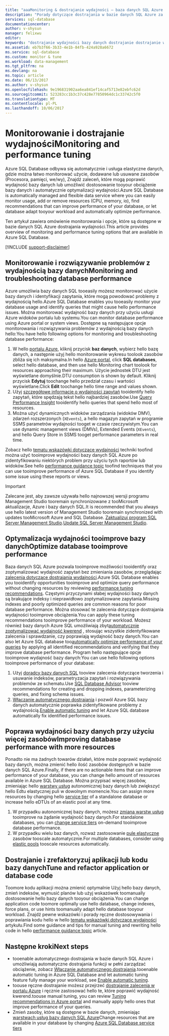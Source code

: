 ```yaml
---
title: "aaaMonitoring & dostrajanie wydajności — baza danych SQL Azure | Dokumentacja firmy Microsoft"
description: "Porady dotyczące dostrajania w bazie danych SQL Azure za pośrednictwem oceny i poprawa wydajności."
services: sql-database
documentationcenter: 
author: v-shysun
manager: felixwu
editor: 
keywords: "dostrajanie wydajności bazy danych dostrajanie dostrajanie wskazówki dotyczące wydajności programu sql wydajności programu SQL dostrajania wydajności bazy danych sql"
ms.assetid: eb7b3f66-3b33-4e1b-84fb-424a928a6672
ms.service: sql-database
ms.custom: monitor & tune
ms.workload: data-management
ms.tgt_pltfrm: na
ms.devlang: na
ms.topic: article
ms.date: 06/13/2017
ms.author: v-shysun
ms.openlocfilehash: 9e196831902aa6ea841ef14caf5713e82ebfc62d
ms.sourcegitcommit: 523283cc1b3c37c428e77850964dc1c33742c5f0
ms.translationtype: MT
ms.contentlocale: pl-PL
ms.lasthandoff: 10/06/2017
---
```

# <a name="monitoring-and-performance-tuning"></a><span data-ttu-id="19ab0-104">Monitorowanie i dostrajanie wydajności</span><span class="sxs-lookup"><span data-stu-id="19ab0-104">Monitoring and performance tuning</span></span>

<span data-ttu-id="19ab0-105">Azure SQL Database odbywa się automatycznie i usługa elastyczne danych, gdzie można łatwo monitorować użycie, dodawane lub usuwane zasobów (Procesora, pamięci, we/wy), Znajdź zaleceń, które mogą poprawić wydajność bazy danych lub umożliwić dostosowanie tooyour obciążenie bazy danych i automatycznie optymalizacji wydajności.</span><span class="sxs-lookup"><span data-stu-id="19ab0-105">Azure SQL Database is automatically managed and flexible data service where you can easily monitor usage, add or remove resources (CPU, memory, io), find recommendations that can improve performance of your database, or let database adapt tooyour workload and automatically optimize performance.</span></span>

<span data-ttu-id="19ab0-106">Ten artykuł zawiera omówienie monitorowania i opcje, które są dostępne w bazie danych SQL Azure dostrajania wydajności.</span><span class="sxs-lookup"><span data-stu-id="19ab0-106">This article provides overview of monitoring and performance tuning options that are available in Azure SQL Database.</span></span>

[!INCLUDE [support-disclaimer](../../includes/support-disclaimer.md)]

## <a name="monitoring-and-troubleshooting-database-performance"></a><span data-ttu-id="19ab0-107">Monitorowanie i rozwiązywanie problemów z wydajnością bazy danych</span><span class="sxs-lookup"><span data-stu-id="19ab0-107">Monitoring and troubleshooting database performance</span></span>

<span data-ttu-id="19ab0-108">Azure umożliwia bazy danych SQL tooeasily możesz monitorować użycie bazy danych i identyfikacji zapytania, które mogą powodować problemy z wydajnością hello.</span><span class="sxs-lookup"><span data-stu-id="19ab0-108">Azure SQL Database enables you tooeasily monitor your database usage and identify queries that might cause hello performance issues.</span></span> <span data-ttu-id="19ab0-109">Można monitorować wydajność bazy danych przy użyciu usługi Azure widoków portalu lub systemu.</span><span class="sxs-lookup"><span data-stu-id="19ab0-109">You can monitor database performance using Azure portal or system views.</span></span> <span data-ttu-id="19ab0-110">Dostępne są następujące opcje monitorowania i rozwiązywania problemów z wydajnością bazy danych hello:</span><span class="sxs-lookup"><span data-stu-id="19ab0-110">You have hello following options for monitoring and troubleshooting database performance:</span></span>

1. <span data-ttu-id="19ab0-111">W hello [portalu Azure](https://portal.azure.com), kliknij przycisk **baz danych**, wybierz hello bazę danych, a następnie użyj hello monitorowanie wykresu toolook zasobów zbliża się ich maksymalna.</span><span class="sxs-lookup"><span data-stu-id="19ab0-111">In hello [Azure portal](https://portal.azure.com), click **SQL databases**, select hello database, and then use hello Monitoring chart toolook for resources approaching their maximum.</span></span> <span data-ttu-id="19ab0-112">Użycie jednostek DTU jest wyświetlane domyślnie.</span><span class="sxs-lookup"><span data-stu-id="19ab0-112">DTU consumption is shown by default.</span></span> <span data-ttu-id="19ab0-113">Kliknij przycisk **Edytuj** toochange hello przedział czasu i wartości wyświetlane.</span><span class="sxs-lookup"><span data-stu-id="19ab0-113">Click **Edit** toochange hello time range and values shown.</span></span>
2. <span data-ttu-id="19ab0-114">Użyj [szczegółowe informacje o wydajności zapytań](sql-database-query-performance.md) tooidentify hello zapytań, które spędzają tekst hello najbardziej zasobów.</span><span class="sxs-lookup"><span data-stu-id="19ab0-114">Use [Query Performance Insight](sql-database-query-performance.md) tooidentify hello queries that spend hello most of resources.</span></span>
3. <span data-ttu-id="19ab0-115">Można użyć dynamicznych widoków zarządzania (widoków DMV), zdarzeń rozszerzonych (`XEvents`), a hello magazyn zapytań w programie SSMS parametrów wydajności tooget w czasie rzeczywistym.</span><span class="sxs-lookup"><span data-stu-id="19ab0-115">You can use dynamic management views (DMVs), Extended Events (`XEvents`), and hello Query Store in SSMS tooget performance parameters in real time.</span></span>

<span data-ttu-id="19ab0-116">Zobacz hello [tematu wskazówki dotyczące wydajności](sql-database-performance-guidance.md) techniki toofind można użyć tooimprove wydajności bazy danych SQL Azure po zidentyfikowaniu niektórych problem przy użyciu tych raportów lub widoków.</span><span class="sxs-lookup"><span data-stu-id="19ab0-116">See hello [performance guidance topic](sql-database-performance-guidance.md) toofind techniques that you can use tooimprove performance of Azure SQL Database if you identify some issue using these reports or views.</span></span>

> [!IMPORTANT] 
> <span data-ttu-id="19ab0-117">Zalecane jest, aby zawsze używała hello najnowszej wersji programu Management Studio tooremain synchronizowane z tooMicrosoft aktualizacje, Azure i bazy danych SQL.</span><span class="sxs-lookup"><span data-stu-id="19ab0-117">It is recommended that you always use hello latest version of Management Studio tooremain synchronized with updates tooMicrosoft Azure and SQL Database.</span></span> <span data-ttu-id="19ab0-118">[Zaktualizuj program SQL Server Management Studio](https://msdn.microsoft.com/library/mt238290.aspx).</span><span class="sxs-lookup"><span data-stu-id="19ab0-118">[Update SQL Server Management Studio](https://msdn.microsoft.com/library/mt238290.aspx).</span></span>
>

## <a name="optimize-database-tooimprove-performance"></a><span data-ttu-id="19ab0-119">Optymalizacja wydajności tooimprove bazy danych</span><span class="sxs-lookup"><span data-stu-id="19ab0-119">Optimize database tooimprove performance</span></span>

<span data-ttu-id="19ab0-120">Baza danych SQL Azure pozwala tooimprove możliwości tooidentify oraz zoptymalizować wydajność zapytań bez zmieniania zasobów, przeglądając [zalecenia dotyczące dostrajania wydajności](sql-database-advisor.md).</span><span class="sxs-lookup"><span data-stu-id="19ab0-120">Azure SQL Database enables you tooidentify opportunities tooimprove and optimize query performance without changing resources by reviewing [performance tuning recommendations](sql-database-advisor.md).</span></span> <span data-ttu-id="19ab0-121">Częstymi przyczynami słabej wydajności bazy danych są brakujące indeksy i nieprawidłowo zoptymalizowane zapytania.</span><span class="sxs-lookup"><span data-stu-id="19ab0-121">Missing indexes and poorly optimized queries are common reasons for poor database performance.</span></span> <span data-ttu-id="19ab0-122">Można stosować te zalecenia dotyczące dostrajania wydajności tooimprove obciążenia.</span><span class="sxs-lookup"><span data-stu-id="19ab0-122">You can apply these tuning recommendations tooimprove performance of your workload.</span></span>
<span data-ttu-id="19ab0-123">Możesz również bazy danych Azure SQL umożliwiają zbyt[automatycznie zoptymalizować wydajność kwerend](sql-database-automatic-tuning.md) , stosując wszystkie zidentyfikowane zalecenia i sprawdzanie, czy poprawiają wydajność bazy danych.</span><span class="sxs-lookup"><span data-stu-id="19ab0-123">You can also let Azure SQL database too[automatically optimize performance of your queries](sql-database-automatic-tuning.md) by applying all identified recommendations and verifying that they improve database performance.</span></span> <span data-ttu-id="19ab0-124">Program hello następujące opcje tooimprove wydajność bazy danych:</span><span class="sxs-lookup"><span data-stu-id="19ab0-124">You can use hello following options tooimprove performance of your database:</span></span>

1. <span data-ttu-id="19ab0-125">Użyj [doradcy bazy danych SQL](sql-database-advisor-portal.md) tooview zalecenia dotyczące tworzenia i usuwanie indeksów, parametryzacja zapytań i rozwiązywania problemów ze schematu.</span><span class="sxs-lookup"><span data-stu-id="19ab0-125">Use [SQL Database Advisor](sql-database-advisor-portal.md) tooview recommendations for creating and dropping indexes, parameterizing queries, and fixing schema issues.</span></span>
2. <span data-ttu-id="19ab0-126">[Włączanie automatycznego dostrajania](sql-database-automatic-tuning-enable.md) i pozwól Azure SQL bazy danych automatycznie poprawka zidentyfikowane problemy z wydajnością.</span><span class="sxs-lookup"><span data-stu-id="19ab0-126">[Enable automatic tuning](sql-database-automatic-tuning-enable.md) and let Azure SQL database automatically fix identified performance issues.</span></span>

## <a name="improving-database-performance-with-more-resources"></a><span data-ttu-id="19ab0-127">Poprawa wydajności bazy danych przy użyciu więcej zasobów</span><span class="sxs-lookup"><span data-stu-id="19ab0-127">Improving database performance with more resources</span></span>

<span data-ttu-id="19ab0-128">Ponadto nie ma żadnych towarów działań, które może poprawić wydajność bazy danych, można zmienić hello ilość zasobów dostępnych w bazie danych SQL Azure.</span><span class="sxs-lookup"><span data-stu-id="19ab0-128">Finally, if there are no actionable items that can improve performance of your database, you can change hello amount of resources available in Azure SQL Database.</span></span> <span data-ttu-id="19ab0-129">Można przypisać więcej zasobów, zmieniając hello [warstwy usług](sql-database-service-tiers.md) autonomicznej bazy danych lub zwiększyć hello Edtu elastycznej puli w dowolnym momencie.</span><span class="sxs-lookup"><span data-stu-id="19ab0-129">You can assign more resources by changing hello [service tier](sql-database-service-tiers.md) of a standalone database or increase hello eDTUs of an elastic pool at any time.</span></span>
1. <span data-ttu-id="19ab0-130">W przypadku autonomicznej bazy danych, możesz [zmiana warstw usług](sql-database-service-tiers.md) tooimprove na żądanie wydajność bazy danych.</span><span class="sxs-lookup"><span data-stu-id="19ab0-130">For standalone databases, you can [change service tiers](sql-database-service-tiers.md) on-demand tooimprove database performance.</span></span>
2. <span data-ttu-id="19ab0-131">W przypadku wielu baz danych, rozważ zastosowanie [pule elastyczne](sql-database-elastic-pool-guidance.md) zasobów tooscale automatycznie.</span><span class="sxs-lookup"><span data-stu-id="19ab0-131">For multiple databases, consider using [elastic pools](sql-database-elastic-pool-guidance.md) tooscale resources automatically.</span></span>

## <a name="tune-and-refactor-application-or-database-code"></a><span data-ttu-id="19ab0-132">Dostrajanie i zrefaktoryzuj aplikacji lub kodu bazy danych</span><span class="sxs-lookup"><span data-stu-id="19ab0-132">Tune and refactor application or database code</span></span>

<span data-ttu-id="19ab0-133">Toomore kodu aplikacji można zmienić optymalnie Użyj hello bazy danych, zmień indeksów, wymusić planów lub użyj wskazówek toomanually dostosowanie hello bazy danych tooyour obciążenia.</span><span class="sxs-lookup"><span data-stu-id="19ab0-133">You can change application code toomore optimally use hello database, change indexes, force plans, or use hints toomanually adapt hello database tooyour workload.</span></span> <span data-ttu-id="19ab0-134">Znajdź pewne wskazówki i porady ręczne dostosowywania i poprawiania kodu hello w hello [tematu wskazówki dotyczące wydajności](sql-database-performance-guidance.md) artykułu.</span><span class="sxs-lookup"><span data-stu-id="19ab0-134">Find some guidance and tips for manual tuning and rewriting hello code in hello [performance guidance topic](sql-database-performance-guidance.md) article.</span></span>


## <a name="next-steps"></a><span data-ttu-id="19ab0-135">Następne kroki</span><span class="sxs-lookup"><span data-stu-id="19ab0-135">Next steps</span></span>

- <span data-ttu-id="19ab0-136">tooenable automatycznego dostrajania w bazie danych SQL Azure i umożliwiają automatyczne dostrajania funkcji w pełni zarządzać obciążenie, zobacz [Włączanie automatycznego dostrajania](sql-database-automatic-tuning-enable.md).</span><span class="sxs-lookup"><span data-stu-id="19ab0-136">tooenable automatic tuning in Azure SQL Database and let automatic tuning feature fully manage your workload, see [Enable automatic tuning](sql-database-automatic-tuning-enable.md).</span></span>
- <span data-ttu-id="19ab0-137">toouse ręczne dostrajanie możesz przejrzeć [dostrajanie zalecenia w portalu Azure](sql-database-advisor-portal.md) i ręcznie zastosować hello te, które poprawić wydajność kwerend.</span><span class="sxs-lookup"><span data-stu-id="19ab0-137">toouse manual tuning, you can review [Tuning recommendations in Azure portal](sql-database-advisor-portal.md) and manually apply hello ones that improve performance of your queries.</span></span>
- <span data-ttu-id="19ab0-138">Zmień zasoby, które są dostępne w bazie danych, zmieniając [warstwach usług bazy danych SQL Azure](sql-database-performance-guidance.md)</span><span class="sxs-lookup"><span data-stu-id="19ab0-138">Change resources that are available in your database by changing [Azure SQL Database service tiers](sql-database-performance-guidance.md)</span></span>